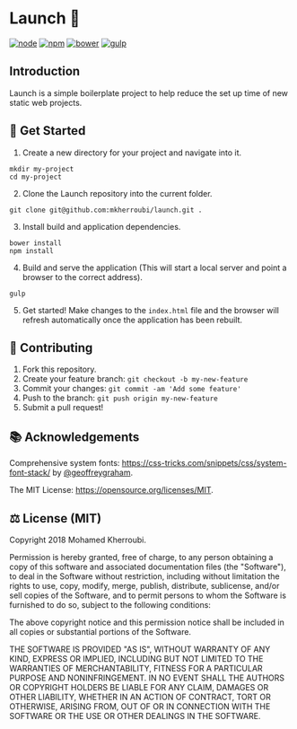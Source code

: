 # Launch 🚀

[![node](https://img.shields.io/badge/node-v9.2.1-green.svg)](https://nodejs.org/en/)
[![npm](https://img.shields.io/badge/npm-v5.6.0-blue.svg)](https://www.npmjs.com/)
[![bower](https://img.shields.io/badge/bower-1.8.2-yellow.svg)](https://bower.io/)
[![gulp](https://img.shields.io/badge/gulp-3.9.1-red.svg)](https://gulpjs.com/)

## Introduction

Launch is a simple boilerplate project to help reduce the set up time of new static web projects.

## 💾 Get Started

1. Create a new directory for your project and navigate into it.

```
mkdir my-project
cd my-project
```

2. Clone the Launch repository into the current folder.

```
git clone git@github.com:mkherroubi/launch.git .
```
3. Install build and application dependencies.

```
bower install
npm install
```

4. Build and serve the application (This will start a local server and point a browser to the correct address).

```
gulp
```

5. Get started! Make changes to the `index.html` file and the browser will refresh automatically once the application has been rebuilt.

## 🎁 Contributing

1. Fork this repository.
2. Create your feature branch: `git checkout -b my-new-feature`
3. Commit your changes: `git commit -am 'Add some feature'`
4. Push to the branch: `git push origin my-new-feature`
5. Submit a pull request!

## 📚 Acknowledgements

Comprehensive system fonts: https://css-tricks.com/snippets/css/system-font-stack/ by [@geoffreygraham](https://twitter.com/geoffreygraham).

The MIT License: https://opensource.org/licenses/MIT.

## ⚖️ License (MIT)

Copyright 2018 Mohamed Kherroubi.

Permission is hereby granted, free of charge, to any person obtaining a copy of this software and associated documentation files (the "Software"), to deal in the Software without restriction, including without limitation the rights to use, copy, modify, merge, publish, distribute, sublicense, and/or sell copies of the Software, and to permit persons to whom the Software is furnished to do so, subject to the following conditions:

The above copyright notice and this permission notice shall be included in all copies or substantial portions of the Software.

THE SOFTWARE IS PROVIDED "AS IS", WITHOUT WARRANTY OF ANY KIND, EXPRESS OR IMPLIED, INCLUDING BUT NOT LIMITED TO THE WARRANTIES OF MERCHANTABILITY, FITNESS FOR A PARTICULAR PURPOSE AND NONINFRINGEMENT. IN NO EVENT SHALL THE AUTHORS OR COPYRIGHT HOLDERS BE LIABLE FOR ANY CLAIM, DAMAGES OR OTHER LIABILITY, WHETHER IN AN ACTION OF CONTRACT, TORT OR OTHERWISE, ARISING FROM, OUT OF OR IN CONNECTION WITH THE SOFTWARE OR THE USE OR OTHER DEALINGS IN THE SOFTWARE.
